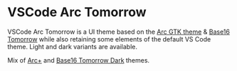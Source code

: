 # VSCode Arc Tomorrow

VSCode Arc Tomorrow is a UI theme based on the [Arc GTK theme](https://github.com/horst3180/arc-theme) & [Base16 Tomorrow](https://github.com/atom/atom/tree/master/packages/base16-tomorrow-dark-theme) while also retaining some elements of the default VS Code theme. Light and dark variants are available.

Mix of [Arc+](https://github.com/phil-harmoniq/arc-plus) and [Base16 Tomorrow Dark](https://github.com/emily-curry/base16-tomorrow-dark-vscode) themes.
